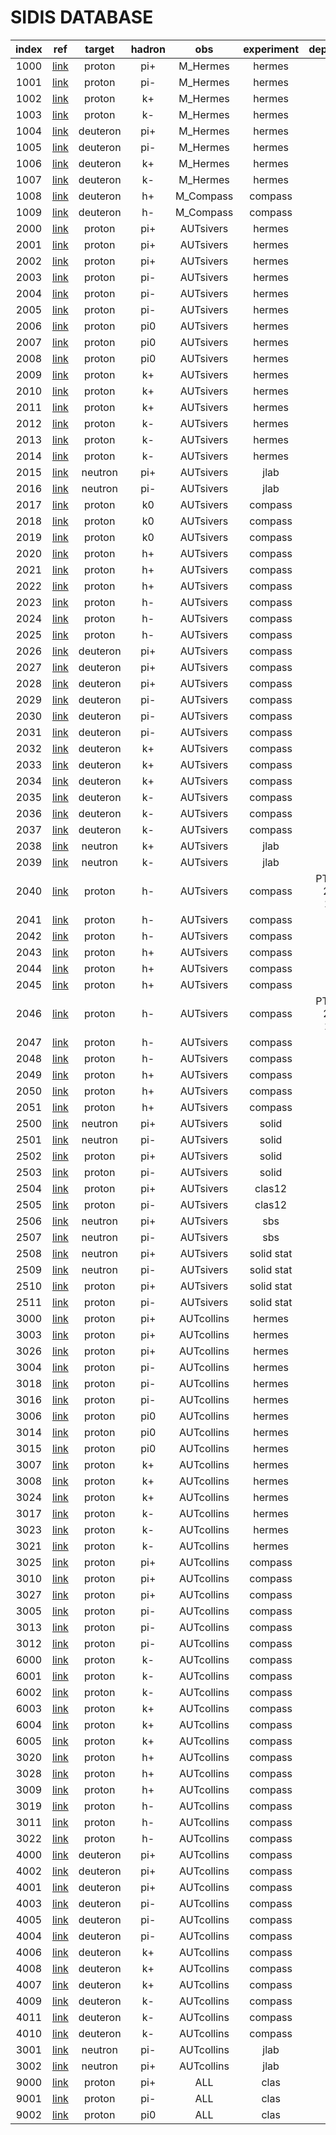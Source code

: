 # SIDIS DATABASE

| index | ref          | target   | hadron | obs        | experiment | dependence |
| :--:  | :--:         | :--:     | :--:   | :--:       | :--:       | :--:       |
| 1000  | [link][M_HERMES_2012]    | proton   | pi+    | M_Hermes   | hermes     | -          |
| 1001  | [link][M_HERMES_2012]    | proton   | pi-    | M_Hermes   | hermes     | -          |
| 1002  | [link][M_HERMES_2012]    | proton   | k+     | M_Hermes   | hermes     | -          |
| 1003  | [link][M_HERMES_2012]    | proton   | k-     | M_Hermes   | hermes     | -          |
| 1004  | [link][M_HERMES_2012]    | deuteron | pi+    | M_Hermes   | hermes     | -          |
| 1005  | [link][M_HERMES_2012]    | deuteron | pi-    | M_Hermes   | hermes     | -          |
| 1006  | [link][M_HERMES_2012]    | deuteron | k+     | M_Hermes   | hermes     | -          |
| 1007  | [link][M_HERMES_2012]    | deuteron | k-     | M_Hermes   | hermes     | -          |
| 1008  | [link][M_COMPASS_2017]   | deuteron | h+     | M_Compass  | compass    | -          |
| 1009  | [link][M_COMPASS_2017]   | deuteron | h-     | M_Compass  | compass    | -          |
| 2000  | [link][Sivers_HERMES_2009]    | proton   | pi+    | AUTsivers  | hermes     | PT         |
| 2001  | [link][Sivers_HERMES_2009]    | proton   | pi+    | AUTsivers  | hermes     | x          |
| 2002  | [link][Sivers_HERMES_2009]    | proton   | pi+    | AUTsivers  | hermes     | z          |
| 2003  | [link][Sivers_HERMES_2009]    | proton   | pi-    | AUTsivers  | hermes     | PT         |
| 2004  | [link][Sivers_HERMES_2009]    | proton   | pi-    | AUTsivers  | hermes     | x          |
| 2005  | [link][Sivers_HERMES_2009]    | proton   | pi-    | AUTsivers  | hermes     | z          |
| 2006  | [link][Sivers_HERMES_2009]    | proton   | pi0    | AUTsivers  | hermes     | PT         |
| 2007  | [link][Sivers_HERMES_2009]    | proton   | pi0    | AUTsivers  | hermes     | x          |
| 2008  | [link][Sivers_HERMES_2009]    | proton   | pi0    | AUTsivers  | hermes     | z          |
| 2009  | [link][Sivers_HERMES_2009]    | proton   | k+     | AUTsivers  | hermes     | PT         |
| 2010  | [link][Sivers_HERMES_2009]    | proton   | k+     | AUTsivers  | hermes     | x          |
| 2011  | [link][Sivers_HERMES_2009]    | proton   | k+     | AUTsivers  | hermes     | z          |
| 2012  | [link][Sivers_HERMES_2009]    | proton   | k-     | AUTsivers  | hermes     | PT         |
| 2013  | [link][Sivers_HERMES_2009]    | proton   | k-     | AUTsivers  | hermes     | x          |
| 2014  | [link][Sivers_HERMES_2009]    | proton   | k-     | AUTsivers  | hermes     | z          |
| 2015  | [link][AUT_JLAB_2011]    | neutron  | pi+    | AUTsivers  | jlab       | x          |
| 2016  | [link][AUT_JLAB_2011]    | neutron  | pi-    | AUTsivers  | jlab       | x          |
| 2017  | [link][AUT_COMPASS_2014]    | proton   | k0     | AUTsivers  | compass    | PT         |
| 2018  | [link][AUT_COMPASS_2014]    | proton   | k0     | AUTsivers  | compass    | x          |
| 2019  | [link][AUT_COMPASS_2014]    | proton   | k0     | AUTsivers  | compass    | z          |
| 2020  | [link][Sivers_COMPASS_2012]    | proton   | h+     | AUTsivers  | compass    | PT         |
| 2021  | [link][Sivers_COMPASS_2012]    | proton   | h+     | AUTsivers  | compass    | x          |
| 2022  | [link][Sivers_COMPASS_2012]    | proton   | h+     | AUTsivers  | compass    | z          |
| 2023  | [link][Sivers_COMPASS_2012]    | proton   | h-     | AUTsivers  | compass    | PT         |
| 2024  | [link][Sivers_COMPASS_2012]    | proton   | h-     | AUTsivers  | compass    | x          |
| 2025  | [link][Sivers_COMPASS_2012]    | proton   | h-     | AUTsivers  | compass    | z          |
| 2026  | [link][AUT_COMPASS_2008]    | deuteron | pi+    | AUTsivers  | compass    | PT         |
| 2027  | [link][AUT_COMPASS_2008]    | deuteron | pi+    | AUTsivers  | compass    | x          |
| 2028  | [link][AUT_COMPASS_2008]    | deuteron | pi+    | AUTsivers  | compass    | z          |
| 2029  | [link][AUT_COMPASS_2008]    | deuteron | pi-    | AUTsivers  | compass    | PT         |
| 2030  | [link][AUT_COMPASS_2008]    | deuteron | pi-    | AUTsivers  | compass    | x          |
| 2031  | [link][AUT_COMPASS_2008]    | deuteron | pi-    | AUTsivers  | compass    | z          |
| 2032  | [link][AUT_COMPASS_2008]    | deuteron | k+     | AUTsivers  | compass    | PT         |
| 2033  | [link][AUT_COMPASS_2008]    | deuteron | k+     | AUTsivers  | compass    | x          |
| 2034  | [link][AUT_COMPASS_2008]    | deuteron | k+     | AUTsivers  | compass    | z          |
| 2035  | [link][AUT_COMPASS_2008]    | deuteron | k-     | AUTsivers  | compass    | PT         |
| 2036  | [link][AUT_COMPASS_2008]    | deuteron | k-     | AUTsivers  | compass    | x          |
| 2037  | [link][AUT_COMPASS_2008]    | deuteron | k-     | AUTsivers  | compass    | z          |
| 2038  | [link][AUT_JLAB_2014]    | neutron  | k+     | AUTsivers  | jlab       | x          |
| 2039  | [link][AUT_JLAB_2014]    | neutron  | k-     | AUTsivers  | jlab       | x          |
| 2040  | [link][AUT_COMPASS_2016]    | proton  | h-     | AUTsivers  | compass       | PT (z>0.1 2040-2045) |
| 2041  | [link][AUT_COMPASS_2016]    | proton  | h-     | AUTsivers  | compass       | x          |
| 2042  | [link][AUT_COMPASS_2016]    | proton  | h-     | AUTsivers  | compass       | z          |
| 2043  | [link][AUT_COMPASS_2016]    | proton  | h+     | AUTsivers  | compass       | PT          |
| 2044  | [link][AUT_COMPASS_2016]    | proton  | h+     | AUTsivers  | compass       | x          |
| 2045  | [link][AUT_COMPASS_2016]    | proton  | h+     | AUTsivers  | compass       | z          |
| 2046  | [link][AUT_COMPASS_2016]    | proton  | h-     | AUTsivers  | compass       | PT (z>0.2 2046-2051) |
| 2047  | [link][AUT_COMPASS_2016]    | proton  | h-     | AUTsivers  | compass       | x          |
| 2048  | [link][AUT_COMPASS_2016]    | proton  | h-     | AUTsivers  | compass       | z          |
| 2049  | [link][AUT_COMPASS_2016]    | proton  | h+     | AUTsivers  | compass       | PT          |
| 2050  | [link][AUT_COMPASS_2016]    | proton  | h+     | AUTsivers  | compass       | x          |
| 2051  | [link][AUT_COMPASS_2016]    | proton  | h+     | AUTsivers  | compass       | z          |
| 2500  | [link][?]    | neutron  | pi+    | AUTsivers  | solid      | x          |
| 2501  | [link][?]    | neutron  | pi-    | AUTsivers  | solid      | x          |
| 2502  | [link][?]    | proton   | pi+    | AUTsivers  | solid      | x          |
| 2503  | [link][?]    | proton   | pi-    | AUTsivers  | solid      | x          |
| 2504  | [link][?]    | proton   | pi+    | AUTsivers  | clas12     | x          |
| 2505  | [link][?]    | proton   | pi-    | AUTsivers  | clas12     | x          |
| 2506  | [link][?]    | neutron  | pi+    | AUTsivers  | sbs        | x          |
| 2507  | [link][?]    | neutron  | pi-    | AUTsivers  | sbs        | x          |
| 2508  | [link][?]    | neutron  | pi+    | AUTsivers  | solid stat | x          |
| 2509  | [link][?]    | neutron  | pi-    | AUTsivers  | solid stat | x          |
| 2510  | [link][?]    | proton   | pi+    | AUTsivers  | solid stat | x          |
| 2511  | [link][?]    | proton   | pi-    | AUTsivers  | solid stat | x          |
| 3000  | [link][Collins_HERMES_2010]    | proton   | pi+    | AUTcollins | hermes     | x          |
| 3003  | [link][Collins_HERMES_2010]    | proton   | pi+    | AUTcollins | hermes     | z          |
| 3026  | [link][Collins_HERMES_2010]    | proton   | pi+    | AUTcollins | hermes     | pt         |
| 3004  | [link][Collins_HERMES_2010]    | proton   | pi-    | AUTcollins | hermes     | x          |
| 3018  | [link][Collins_HERMES_2010]    | proton   | pi-    | AUTcollins | hermes     | z          |
| 3016  | [link][Collins_HERMES_2010]    | proton   | pi-    | AUTcollins | hermes     | pt         |
| 3006  | [link][Collins_HERMES_2010]    | proton   | pi0    | AUTcollins | hermes     | z          |
| 3014  | [link][Collins_HERMES_2010]    | proton   | pi0    | AUTcollins | hermes     | x          |
| 3015  | [link][Collins_HERMES_2010]    | proton   | pi0    | AUTcollins | hermes     | pt         |
| 3007  | [link][Collins_HERMES_2010]    | proton   | k+     | AUTcollins | hermes     | x          |
| 3008  | [link][Collins_HERMES_2010]    | proton   | k+     | AUTcollins | hermes     | z          |
| 3024  | [link][Collins_HERMES_2010]    | proton   | k+     | AUTcollins | hermes     | pt         |
| 3017  | [link][Collins_HERMES_2010]    | proton   | k-     | AUTcollins | hermes     | x          |
| 3023  | [link][Collins_HERMES_2010]    | proton   | k-     | AUTcollins | hermes     | z          |
| 3021  | [link][Collins_HERMES_2010]    | proton   | k-     | AUTcollins | hermes     | pt         |
| 3025  | [link][AUT_COMPASS_2014]    | proton   | pi+    | AUTcollins | compass    | x          |
| 3010  | [link][AUT_COMPASS_2014]    | proton   | pi+    | AUTcollins | compass    | z          |
| 3027  | [link][AUT_COMPASS_2014]    | proton   | pi+    | AUTcollins | compass    | pt         |
| 3005  | [link][AUT_COMPASS_2014]    | proton   | pi-    | AUTcollins | compass    | x          |
| 3013  | [link][AUT_COMPASS_2014]    | proton   | pi-    | AUTcollins | compass    | z          |
| 3012  | [link][AUT_COMPASS_2014]    | proton   | pi-    | AUTcollins | compass    | pt         |
| 6000  | [link][AUT_COMPASS_2014] | proton   | k-     | AUTcollins | compass    | pt         |
| 6001  | [link][AUT_COMPASS_2014] | proton   | k-     | AUTcollins | compass    | x          |
| 6002  | [link][AUT_COMPASS_2014] | proton   | k-     | AUTcollins | compass    | z          |
| 6003  | [link][AUT_COMPASS_2014] | proton   | k+     | AUTcollins | compass    | pt         |
| 6004  | [link][AUT_COMPASS_2014] | proton   | k+     | AUTcollins | compass    | x          |
| 6005  | [link][AUT_COMPASS_2014] | proton   | k+     | AUTcollins | compass    | z          |
| 3020  | [link][Collins_COMPASS_2012]    | proton   | h+     | AUTcollins | compass    | x          |
| 3028  | [link][Collins_COMPASS_2012]    | proton   | h+     | AUTcollins | compass    | z          |
| 3009  | [link][Collins_COMPASS_2012]    | proton   | h+     | AUTcollins | compass    | pt         |
| 3019  | [link][Collins_COMPASS_2012]    | proton   | h-     | AUTcollins | compass    | x          |
| 3011  | [link][Collins_COMPASS_2012]    | proton   | h-     | AUTcollins | compass    | z          |
| 3022  | [link][Collins_COMPASS_2012]    | proton   | h-     | AUTcollins | compass    | pt         |
| 4000  | [link][AUT_COMPASS_2008]    | deuteron | pi+    | AUTcollins | compass    | x          |
| 4002  | [link][AUT_COMPASS_2008]    | deuteron | pi+    | AUTcollins | compass    | z          |
| 4001  | [link][AUT_COMPASS_2008]    | deuteron | pi+    | AUTcollins | compass    | pt         |
| 4003  | [link][AUT_COMPASS_2008]    | deuteron | pi-    | AUTcollins | compass    | x          |
| 4005  | [link][AUT_COMPASS_2008]    | deuteron | pi-    | AUTcollins | compass    | z          |
| 4004  | [link][AUT_COMPASS_2008]    | deuteron | pi-    | AUTcollins | compass    | pt         |
| 4006  | [link][AUT_COMPASS_2008]    | deuteron | k+     | AUTcollins | compass    | x          |
| 4008  | [link][AUT_COMPASS_2008]    | deuteron | k+     | AUTcollins | compass    | z          |
| 4007  | [link][AUT_COMPASS_2008]    | deuteron | k+     | AUTcollins | compass    | pt         |
| 4009  | [link][AUT_COMPASS_2008]    | deuteron | k-     | AUTcollins | compass    | x          |
| 4011  | [link][AUT_COMPASS_2008]    | deuteron | k-     | AUTcollins | compass    | z          |
| 4010  | [link][AUT_COMPASS_2008]    | deuteron | k-     | AUTcollins | compass    | pt         |
| 3001  | [link][AUT_JLAB_2011]    | neutron  | pi-    | AUTcollins | jlab       | x          |
| 3002  | [link][AUT_JLAB_2011]    | neutron  | pi+    | AUTcollins | jlab       | x          |
| 9000  | [link][?]    | proton   | pi+    | ALL        | clas       | PT         |
| 9001  | [link][?]    | proton   | pi-    | ALL        | clas       | PT         |
| 9002  | [link][?]    | proton   | pi0    | ALL        | clas       | PT         |


[?]: http://inspirehep.net/
[M_HERMES_2012]: http://inspirehep.net/record/1208547
[M_COMPASS_2017]: http://inspirehep.net/record/1624692
[Sivers_HERMES_2009]: http://inspirehep.net/record/823754
[AUT_JLAB_2011]: http://inspirehep.net/record/902486
[Sivers_COMPASS_2012]: http://inspirehep.net/record/1115721
[AUT_COMPASS_2008]: http://inspirehep.net/record/779473
[AUT_JLAB_2014]: http://inspirehep.net/record/1293050
[AUT_COMPASS_2014]: http://inspirehep.net/record/1311491
[Collins_HERMES_2010]: https://inspirehep.net/record/859154
[Collins_COMPASS_2012]: http://inspirehep.net/record/1115720
[AUT_COMPASS_2016]: https://inspirehep.net/record/1487909








